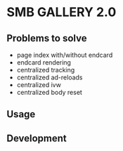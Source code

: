 # SMB GALLERY 2.0

## Problems to solve

- page index with/without endcard
- endcard rendering
- centralized tracking
- centralized ad-reloads
- centralized ivw
- centralized body reset

## Usage

## Development
